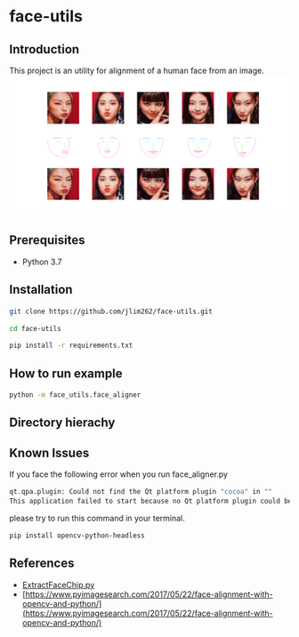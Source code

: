 # face-utils

## Introduction
This project is an utility for alignment of a human face from an image. 
![example](./example_result.png)

## Prerequisites
- Python 3.7

## Installation
```bash
git clone https://github.com/jlim262/face-utils.git
```
```bash
cd face-utils
```
```bash
pip install -r requirements.txt
```

## How to run example 
```bash
python -m face_utils.face_aligner
```

## Directory hierachy

## Known Issues
If you face the following error when you run face_aligner.py
```bash
qt.qpa.plugin: Could not find the Qt platform plugin "cocoa" in ""
This application failed to start because no Qt platform plugin could be initialized. Reinstalling the application may fix this problem.
```
please try to run this command in your terminal. 
```bash
pip install opencv-python-headless
```

## References
- [ExtractFaceChip.py](https://gist.github.com/zalo/fa4396ae7a72b7683888fd9cd1c6d920)
- [https://www.pyimagesearch.com/2017/05/22/face-alignment-with-opencv-and-python/](https://www.pyimagesearch.com/2017/05/22/face-alignment-with-opencv-and-python/)